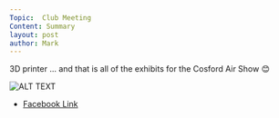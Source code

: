 ```yaml
---
Topic:  Club Meeting
Content: Summary
layout: post
author: Mark
---
```

3D printer
... and that is all of the exhibits for the Cosford Air Show 😊

![ALT TEXT](https://scontent.fbhx6-1.fna.fbcdn.net/v/t39.30808-6/287158548_4923071711153223_351321200101962038_n.jpg?stp=dst-jpg_p720x720&_nc_cat=109&ccb=1-7&_nc_sid=5614bc&_nc_ohc=_b7N6o00gn8AX-2r9G6&_nc_ht=scontent.fbhx6-1.fna&edm=AKK4YLsEAAAA&oh=00_AfAQCoibIH7yHx0gH9IN0iiv-nI3TNJVTCuKetKFGJgR1A&oe=652B89CC)

* [Facebook Link](https://www.facebook.com/1481985248595237/posts/4923071574486570/)


